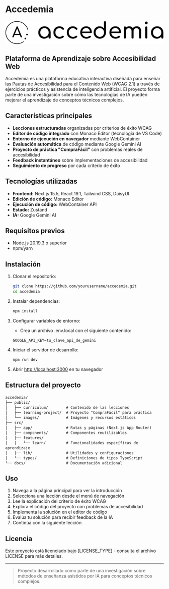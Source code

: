 # Accedemia

![Accedemia Logo](public/images/light-logotype.png)

## Plataforma de Aprendizaje sobre Accesibilidad Web

Accedemia es una plataforma educativa interactiva diseñada para enseñar las Pautas de Accesibilidad para el Contenido Web (WCAG 2.1) a través de ejercicios prácticos y asistencia de inteligencia artificial. El proyecto forma parte de una investigación sobre cómo las tecnologías de IA pueden mejorar el aprendizaje de conceptos técnicos complejos.

## Características principales

- **Lecciones estructuradas** organizadas por criterios de éxito WCAG
- **Editor de código integrado** con Monaco Editor (tecnología de VS Code)
- **Entorno de ejecución en navegador** mediante WebContainer
- **Evaluación automática** de código mediante Google Gemini AI
- **Proyecto de práctica "CompraFácil"** con problemas reales de accesibilidad
- **Feedback instantáneo** sobre implementaciones de accesibilidad
- **Seguimiento de progreso** por cada criterio de éxito

## Tecnologías utilizadas

- **Frontend:** Next.js 15.5, React 19.1, Tailwind CSS, DaisyUI
- **Edición de código:** Monaco Editor
- **Ejecución de código:** WebContainer API
- **Estado:** Zustand
- **IA:** Google Gemini AI

## Requisitos previos

- Node.js 20.19.3 o superior
- npm/yarn

## Instalación

1. Clonar el repositorio:

   ```bash
   git clone https://github.com/yourusername/accedemia.git
   cd accedemia
   ```

2. Instalar dependencias:

   ```bash
   npm install
   ```

3. Configurar variables de entorno:
   - Crea un archivo .env.local con el siguiente contenido:

   ```text
   GOOGLE_API_KEY=tu_clave_api_de_gemini
   ```

4. Iniciar el servidor de desarrollo:

   ```bash
   npm run dev
   ```

5. Abrir [http://localhost:3000](http://localhost:3000) en tu navegador

## Estructura del proyecto

```text
accedemia/
├── public/
│   ├── curriculum/        # Contenido de las lecciones
│   ├── learning-project/  # Proyecto "CompraFácil" para práctica
│   └── images/            # Imágenes y recursos estáticos
├── src/
│   ├── app/               # Rutas y páginas (Next.js App Router)
│   ├── components/        # Componentes reutilizables
│   ├── features/
│   │   └── learn/         # Funcionalidades específicas de aprendizaje
│   ├── lib/               # Utilidades y configuraciones
│   └── types/             # Definiciones de tipos TypeScript
└── docs/                  # Documentación adicional
```

## Uso

1. Navega a la página principal para ver la introducción
2. Selecciona una lección desde el menú de navegación
3. Lee la explicación del criterio de éxito WCAG
4. Explora el código del proyecto con problemas de accesibilidad
5. Implementa la solución en el editor de código
6. Evalúa tu solución para recibir feedback de la IA
7. Continúa con la siguiente lección

## Licencia

Este proyecto está licenciado bajo [LICENSE_TYPE] - consulta el archivo LICENSE para más detalles.

---

> Proyecto desarrollado como parte de una investigación sobre métodos de enseñanza asistidos por IA para conceptos técnicos complejos.
